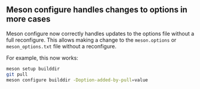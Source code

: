 ## Meson configure handles changes to options in more cases

Meson configure now correctly handles updates to the options file without a full
reconfigure. This allows making a change to the `meson.options` or
`meson_options.txt` file without a reconfigure.

For example, this now works:
```sh
meson setup builddir
git pull
meson configure builddir -Doption-added-by-pull=value
```
